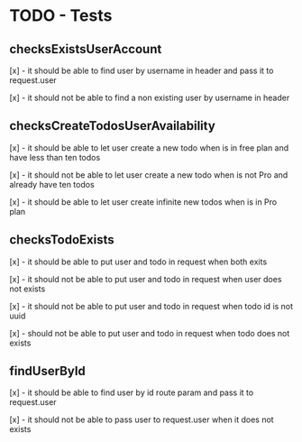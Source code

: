 # TODO - Tests

## checksExistsUserAccount
[x] - it should be able to find user by username in header and pass it to request.user

[x] - it should not be able to find a non existing user by username in header

## checksCreateTodosUserAvailability
[x] - it should be able to let user create a new todo when is in free plan and have less than ten todos

[x] - it should not be able to let user create a new todo when is not Pro and already have ten todos

[x] - it should be able to let user create infinite new todos when is in Pro plan

## checksTodoExists
[x] - it should be able to put user and todo in request when both exits

[x] - it should not be able to put user and todo in request when user does not exists

[x] - it should not be able to put user and todo in request when todo id is not uuid

[x] - should not be able to put user and todo in request when todo does not exists


## findUserById
[x] - it should be able to find user by id route param and pass it to request.user

[x] - it should not be able to pass user to request.user when it does not exists
